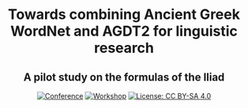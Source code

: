 <div align="center">
 
# Towards combining Ancient Greek WordNet and AGDT2 for linguistic research
## A pilot study on the formulas of the Iliad

[![Conference](https://img.shields.io/badge/conference-LREC--2022-blue.svg)](https://lrec2022.lrec-conf.org/en/)
[![Workshop](https://img.shields.io/badge/workshop-LT4HALA-9cf.svg)](https://circse.github.io/LT4HALA/2022/)
[![License: CC BY-SA 4.0](https://img.shields.io/badge/License-CC%20BY--SA%204.0-lightgrey.svg)](https://creativecommons.org/licenses/by-sa/4.0/)

</div>
